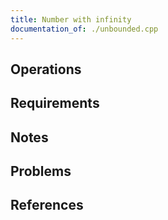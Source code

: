 ```yaml
---
title: Number with infinity
documentation_of: ./unbounded.cpp
---
```


## Operations

## Requirements

## Notes

## Problems

## References
